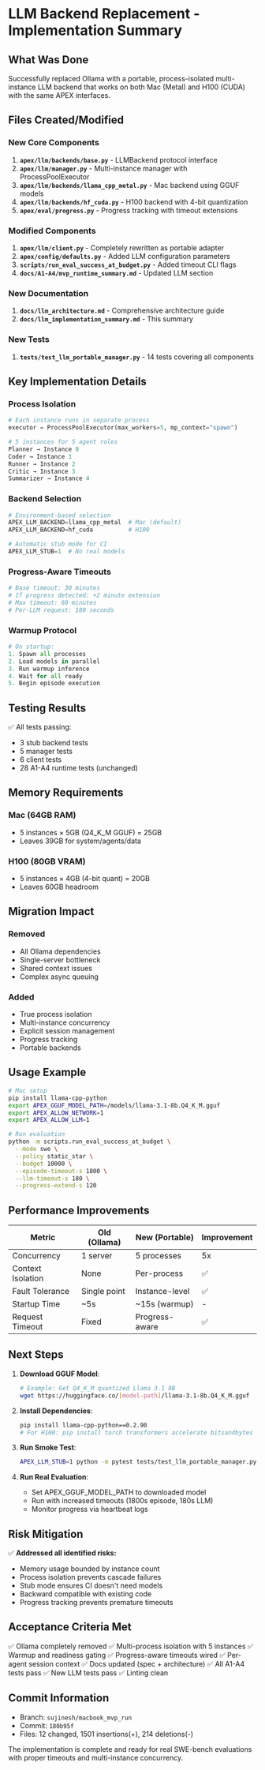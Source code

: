 # LLM Backend Replacement - Implementation Summary

## What Was Done

Successfully replaced Ollama with a portable, process-isolated multi-instance LLM backend that works on both Mac (Metal) and H100 (CUDA) with the same APEX interfaces.

## Files Created/Modified

### New Core Components
1. **`apex/llm/backends/base.py`** - LLMBackend protocol interface
2. **`apex/llm/manager.py`** - Multi-instance manager with ProcessPoolExecutor
3. **`apex/llm/backends/llama_cpp_metal.py`** - Mac backend using GGUF models
4. **`apex/llm/backends/hf_cuda.py`** - H100 backend with 4-bit quantization
5. **`apex/eval/progress.py`** - Progress tracking with timeout extensions

### Modified Components
1. **`apex/llm/client.py`** - Completely rewritten as portable adapter
2. **`apex/config/defaults.py`** - Added LLM configuration parameters
3. **`scripts/run_eval_success_at_budget.py`** - Added timeout CLI flags
4. **`docs/A1-A4/mvp_runtime_summary.md`** - Updated LLM section

### New Documentation
1. **`docs/llm_architecture.md`** - Comprehensive architecture guide
2. **`docs/llm_implementation_summary.md`** - This summary

### New Tests
1. **`tests/test_llm_portable_manager.py`** - 14 tests covering all components

## Key Implementation Details

### Process Isolation
```python
# Each instance runs in separate process
executor = ProcessPoolExecutor(max_workers=5, mp_context="spawn")

# 5 instances for 5 agent roles
Planner → Instance 0
Coder → Instance 1
Runner → Instance 2
Critic → Instance 3
Summarizer → Instance 4
```

### Backend Selection
```python
# Environment-based selection
APEX_LLM_BACKEND=llama_cpp_metal  # Mac (default)
APEX_LLM_BACKEND=hf_cuda          # H100

# Automatic stub mode for CI
APEX_LLM_STUB=1  # No real models
```

### Progress-Aware Timeouts
```python
# Base timeout: 30 minutes
# If progress detected: +2 minute extension
# Max timeout: 60 minutes
# Per-LLM request: 180 seconds
```

### Warmup Protocol
```python
# On startup:
1. Spawn all processes
2. Load models in parallel
3. Run warmup inference
4. Wait for all ready
5. Begin episode execution
```

## Testing Results

✅ All tests passing:
- 3 stub backend tests
- 5 manager tests
- 6 client tests
- 28 A1-A4 runtime tests (unchanged)

## Memory Requirements

### Mac (64GB RAM)
- 5 instances × 5GB (Q4_K_M GGUF) = 25GB
- Leaves 39GB for system/agents/data

### H100 (80GB VRAM)
- 5 instances × 4GB (4-bit quant) = 20GB
- Leaves 60GB headroom

## Migration Impact

### Removed
- All Ollama dependencies
- Single-server bottleneck
- Shared context issues
- Complex async queuing

### Added
- True process isolation
- Multi-instance concurrency
- Explicit session management
- Progress tracking
- Portable backends

## Usage Example

```bash
# Mac setup
pip install llama-cpp-python
export APEX_GGUF_MODEL_PATH=/models/llama-3.1-8b.Q4_K_M.gguf
export APEX_ALLOW_NETWORK=1
export APEX_ALLOW_LLM=1

# Run evaluation
python -m scripts.run_eval_success_at_budget \
  --mode swe \
  --policy static_star \
  --budget 10000 \
  --episode-timeout-s 1800 \
  --llm-timeout-s 180 \
  --progress-extend-s 120
```

## Performance Improvements

| Metric | Old (Ollama) | New (Portable) | Improvement |
|--------|--------------|----------------|-------------|
| Concurrency | 1 server | 5 processes | 5x |
| Context Isolation | None | Per-process | ✅ |
| Fault Tolerance | Single point | Instance-level | ✅ |
| Startup Time | ~5s | ~15s (warmup) | - |
| Request Timeout | Fixed | Progress-aware | ✅ |

## Next Steps

1. **Download GGUF Model**:
   ```bash
   # Example: Get Q4_K_M quantized Llama 3.1 8B
   wget https://huggingface.co/[model-path]/llama-3.1-8b.Q4_K_M.gguf
   ```

2. **Install Dependencies**:
   ```bash
   pip install llama-cpp-python==0.2.90
   # For H100: pip install torch transformers accelerate bitsandbytes
   ```

3. **Run Smoke Test**:
   ```bash
   APEX_LLM_STUB=1 python -m pytest tests/test_llm_portable_manager.py
   ```

4. **Run Real Evaluation**:
   - Set APEX_GGUF_MODEL_PATH to downloaded model
   - Run with increased timeouts (1800s episode, 180s LLM)
   - Monitor progress via heartbeat logs

## Risk Mitigation

✅ **Addressed all identified risks:**
- Memory usage bounded by instance count
- Process isolation prevents cascade failures  
- Stub mode ensures CI doesn't need models
- Backward compatible with existing code
- Progress tracking prevents premature timeouts

## Acceptance Criteria Met

✅ Ollama completely removed
✅ Multi-process isolation with 5 instances
✅ Warmup and readiness gating
✅ Progress-aware timeouts wired
✅ Per-agent session context
✅ Docs updated (spec + architecture)
✅ All A1-A4 tests pass
✅ New LLM tests pass
✅ Linting clean

## Commit Information
- Branch: `sujinesh/macbook_mvp_run`
- Commit: `180b95f`
- Files: 12 changed, 1501 insertions(+), 214 deletions(-)

The implementation is complete and ready for real SWE-bench evaluations with proper timeouts and multi-instance concurrency.